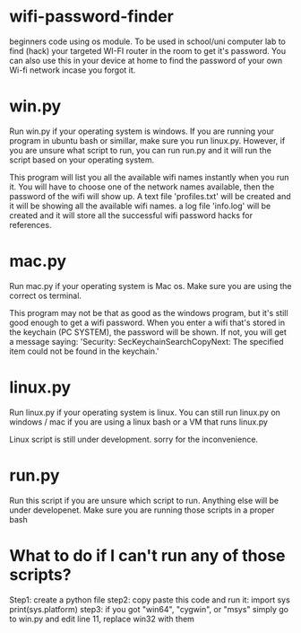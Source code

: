 # wifi-password-finder
beginners code using os module.
To be used in school/uni computer lab to find (hack) your targeted WI-FI router in the room to get it's password. You can also use this in your device at home to find the password of your own Wi-fi network incase you forgot it.

# win.py
Run win.py if your operating system is windows. If you are running your program in ubuntu bash or simillar, make sure you run linux.py. However, if you are unsure what script to run, you can run run.py and it will run the script based on your operating system.

This program will list you all the available wifi names instantly when you run it. You will have to choose one of the network names available, then the password of the wifi will show up. A text file 'profiles.txt' will be created and it will be showing all the available wifi names. a log file 'info.log' will be created and it will store all the successful wifi password hacks for references.

# mac.py
Run mac.py if your operating system is Mac os. Make sure you are using the correct os terminal.

This program may not be that as good as the windows program, but it's still good enough to get a wifi password. When you enter a wifi that's stored in the keychain (PC SYSTEM), the password will be shown. If not, you will get a message saying: 'Security: SecKeychainSearchCopyNext: The specified item could not be found in the keychain.'



# linux.py
Run linux.py if your operating system is linux. You can still run linux.py on windows / mac if you are using a linux bash or a VM that runs linux.py

Linux script is still under development. sorry for the inconvenience.

# run.py
Run this script if you are unsure which script to run. Anything else will be under developenet. Make sure you are running those scripts in a proper bash


# What to do if I can't run any of those scripts?
Step1: create a python file
step2: copy paste this code and run it:
        import sys
        print(sys.platform)
step3: if you got "win64", "cygwin", or "msys" simply go to win.py and edit line 11, replace win32 with them

